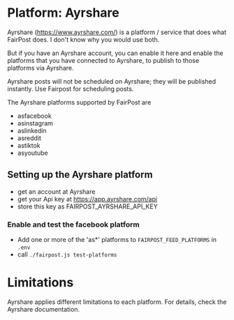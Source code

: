 # Platform: Ayrshare

Ayrshare (https://www.ayrshare.com/) is a platform / service
that does what FairPost does. I don't know why you would
use both.

But if you have an Ayrshare account, you can enable
it here and enable the platforms that you have connected
to Ayrshare, to publish to those platforms via Ayrshare.

Ayrshare posts will not be scheduled on Ayrshare; 
they will be published instantly. Use Fairpost for
scheduling posts.

The Ayrshare platforms supported by FairPost are 
- asfacebook
- asinstagram
- aslinkedin
- asreddit
- astiktok
- asyoutube

## Setting up the Ayrshare platform

- get an account at Ayrshare
- get your Api key at https://app.ayrshare.com/api
- store this key as FAIRPOST_AYRSHARE_API_KEY

### Enable and test the facebook platform
 - Add one or more of the 'as*' platforms to `FAIRPOST_FEED_PLATFORMS` in `.env`
 - call `./fairpost.js test-platforms`

# Limitations 

Ayrshare applies different limitations to each platform.
For details, check the Ayrshare documentation.